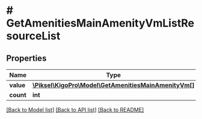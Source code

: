 # # GetAmenitiesMainAmenityVmListResourceList

## Properties

Name | Type | Description | Notes
------------ | ------------- | ------------- | -------------
**value** | [**\Piksel\KigoPro\Model\GetAmenitiesMainAmenityVm[]**](GetAmenitiesMainAmenityVm.md) |  | [optional] 
**count** | **int** |  | [optional] 

[[Back to Model list]](../../README.md#documentation-for-models) [[Back to API list]](../../README.md#documentation-for-api-endpoints) [[Back to README]](../../README.md)


